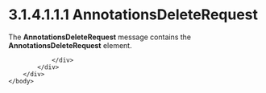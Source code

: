 <html dir="LTR" xmlns:mshelp="http://msdn.microsoft.com/mshelp" xmlns:ddue="http://ddue.schemas.microsoft.com/authoring/2003/5" xmlns:xlink="http://www.w3.org/1999/xlink" xmlns:tool="http://www.microsoft.com/tooltip">
    <head>
        <meta http-equiv="Content-Type" content="text/html; CHARSET=utf-8"></meta>
        <meta name="save" content="history"></meta>
        <title>3.1.4.1.1.1 AnnotationsDeleteRequest</title>
        <xml>
            <mshelp:toctitle title="3.1.4.1.1.1 AnnotationsDeleteRequest"></mshelp:toctitle>
            <mshelp:rltitle title="[MS-SSMDSWS-15]: AnnotationsDeleteRequest"></mshelp:rltitle>
            <mshelp:keyword index="A" term="8bd97b21-0fab-4d36-bade-013bf86f9234"></mshelp:keyword>
            <mshelp:attr name="DCSext.ContentType" value="open specification"></mshelp:attr>
            <mshelp:attr name="AssetID" value="8bd97b21-0fab-4d36-bade-013bf86f9234"></mshelp:attr>
            <mshelp:attr name="TopicType" value="kbRef"></mshelp:attr>
            <mshelp:attr name="DCSext.Title" value="[MS-SSMDSWS-15]: AnnotationsDeleteRequest" />
        </xml>
    </head>
    <body>
        <div id="header">
            <h1 class="heading">3.1.4.1.1.1 AnnotationsDeleteRequest</h1>
        </div>
        <div id="mainSection">
            <div id="mainBody">
                <div id="allHistory" class="saveHistory"></div>
                <div id="sectionSection0" class="section" name="collapseableSection">
                    

<p>The <b>AnnotationsDeleteRequest</b> message contains the <b>AnnotationsDeleteRequest</b>
element.</p>


                </div>
            </div>
        </div>
    </body>
</html>